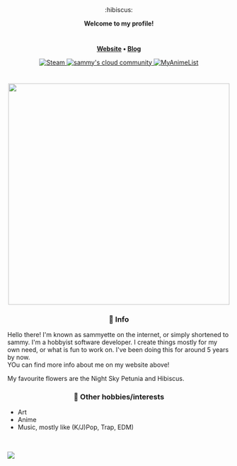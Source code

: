 ##
<div align="center">
  :hibiscus:
  <p align="center"><strong>Welcome to my profile!</strong></p>
  <h1></h1>
  <p><strong>
    <a href='https://sammy.is-a.dev'>Website</a> •
    <a href='https://sammy.is-a.dev/blog'>Blog</a>
  </strong></p>
  <a href="https://steamcommunity.com/id/sammyette">
    <img alt="Steam" src="https://img.shields.io/badge/steam%20-%23000000.svg?&style=for-the-badge&logo=steam&logoColor=white">
  </a>
  <a href="https://discord.gg/3PDdcQz">
    <img alt="sammy's cloud community" src="https://img.shields.io/badge/sammys%20cloud%20community-%237289DA.svg?&style=for-the-badge&logo=discord&logoColor=white">
  </a>
    <a href="https://myanimelist.net/profile/TorchedSammy">
    <img alt="MyAnimeList" src="https://img.shields.io/badge/MyAnimeList-%232e51a2.svg?&style=for-the-badge&logo=myanimelist&logoColor=white">
  </a>
  <h1></h1>
  <img src="https://64.media.tumblr.com/a71bc83661d3be8192c7d6cd62e2e966/tumblr_nrsh8x7Ztx1uyhxq0o1_500.gifv" width="500px">
</div>

<h3 align='center'>🌹 Info</h3>

Hello there! I'm known as sammyette on the internet, or simply shortened to sammy.
I'm a hobbyist software developer. I create things mostly for my own need, or what is fun to work on.
I've been doing this for around 5 years by now.  
YOu can find more info about me on my website above!
  
My favourite flowers are the Night Sky Petunia and Hibiscus.

<h3 align='center'>🐋 Other hobbies/interests</h3>

- Art
- Anime
- Music, mostly like (K/J)Pop, Trap, EDM)
## 
<br>
<img src='https://modeus.is-inside.me/OymdJcjf.jpg'>
